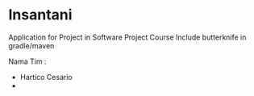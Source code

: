 # Insantani
Application for Project in Software Project Course
Include butterknife in gradle/maven

Nama Tim :
- Hartico Cesario
- 

